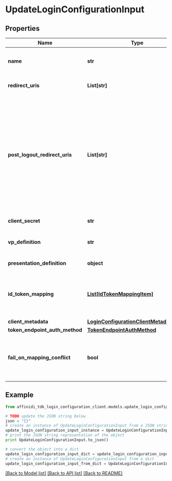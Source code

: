 # UpdateLoginConfigurationInput

## Properties

| Name                           | Type                                                                                  | Description                                                                                                                                                                                                     | Notes      |
| ------------------------------ | ------------------------------------------------------------------------------------- | --------------------------------------------------------------------------------------------------------------------------------------------------------------------------------------------------------------- | ---------- |
| **name**                       | **str**                                                                               | User defined login configuration name                                                                                                                                                                           | [optional] |
| **redirect_uris**              | **List[str]**                                                                         | OAuth 2.0 Redirect URIs                                                                                                                                                                                         | [optional] |
| **post_logout_redirect_uris**  | **List[str]**                                                                         | Post Logout Redirect URIs, Used to redirect the user&#39;s browser to a specified URL after the logout process is complete. Must match the domain, port, scheme of at least one of the registered redirect URIs | [optional] |
| **client_secret**              | **str**                                                                               | OAuth2 client secret                                                                                                                                                                                            | [optional] |
| **vp_definition**              | **str**                                                                               | VP definition in JSON stringify format                                                                                                                                                                          | [optional] |
| **presentation_definition**    | **object**                                                                            | Presentation Definition                                                                                                                                                                                         | [optional] |
| **id_token_mapping**           | [**List[IdTokenMappingItem]**](IdTokenMappingItem.md)                                 | Fields name/path mapping between the vp_token and the id_token                                                                                                                                                  | [optional] |
| **client_metadata**            | [**LoginConfigurationClientMetadataInput**](LoginConfigurationClientMetadataInput.md) |                                                                                                                                                                                                                 | [optional] |
| **token_endpoint_auth_method** | [**TokenEndpointAuthMethod**](TokenEndpointAuthMethod.md)                             |                                                                                                                                                                                                                 | [optional] |
| **fail_on_mapping_conflict**   | **bool**                                                                              | Interrupts login process if duplications of data fields names will be found                                                                                                                                     | [optional] |

## Example

```python
from affinidi_tdk_login_configuration_client.models.update_login_configuration_input import UpdateLoginConfigurationInput

# TODO update the JSON string below
json = "{}"
# create an instance of UpdateLoginConfigurationInput from a JSON string
update_login_configuration_input_instance = UpdateLoginConfigurationInput.from_json(json)
# print the JSON string representation of the object
print UpdateLoginConfigurationInput.to_json()

# convert the object into a dict
update_login_configuration_input_dict = update_login_configuration_input_instance.to_dict()
# create an instance of UpdateLoginConfigurationInput from a dict
update_login_configuration_input_from_dict = UpdateLoginConfigurationInput.from_dict(update_login_configuration_input_dict)
```

[[Back to Model list]](../README.md#documentation-for-models) [[Back to API list]](../README.md#documentation-for-api-endpoints) [[Back to README]](../README.md)
